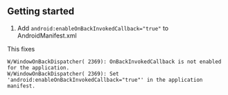 ## Getting started

1. Add `android:enableOnBackInvokedCallback="true"` to AndroidManifest.xml

This fixes

```
W/WindowOnBackDispatcher( 2369): OnBackInvokedCallback is not enabled for the application.
W/WindowOnBackDispatcher( 2369): Set 'android:enableOnBackInvokedCallback="true"' in the application manifest.
```